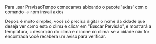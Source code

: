 Para usar PrevisaoTempo comecamos abixando o pacote 'axias' com o comando -> npm install axios

Depois é muito simples, você só precisa digitar o nome da cidade que deseja ver como está o clima e clicar em "Buscar Previsão", e mostrará a tempratura, a descrição do clima e o ícone do clima, se a cidade 
não for encontrada você recebera um aviso para verificar.
